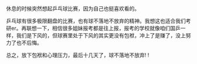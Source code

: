 休息的时候突然想起乒乓球比赛，因为自己也挺喜欢看的。

乒乓球有很多极限翻盘的比赛，也有球不落地不放弃的精神。我想这也适合我们考研er。再联想一下，相信很多姐妹报考都是往上报，报考的学校就像咱们国乒一样，我们是下风的，但球赛里处于下风的其实更没有包袱，冲上了是赚了，没上努力了也不后悔。

总之，放下包袱和心理压力，最后十几天了，球不落地不放弃! !